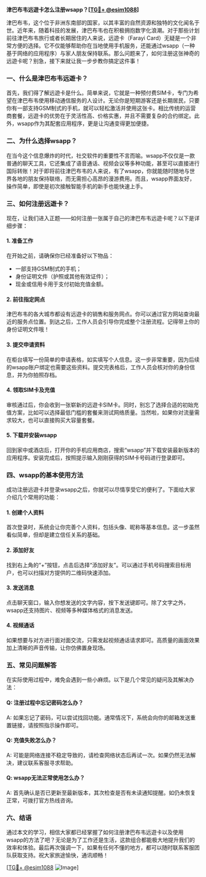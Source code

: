 **津巴布韦远遊卡怎么注册wsapp？[[TG💪+ @esim1088](https://t.me/s/esim1088)]**

津巴布韦，这个位于非洲东南部的国家，以其丰富的自然资源和独特的文化闻名于世。近年来，随着科技的发展，津巴布韦也在积极拥抱数字化浪潮。对于那些计划前往津巴布韦旅行或者长期居住的人来说，远遊卡（Farayi Card）无疑是一个非常方便的选择。它不仅能够帮助你在当地使用手机服务，还能通过wsapp（一种基于网络的应用程序）与家人朋友保持联系。那么问题来了，如何注册这张神奇的远遊卡呢？别急，接下来就让我一步步教你搞定这件事！

### 一、什么是津巴布韦远遊卡？

首先，我们得了解远遊卡是什么。简单来说，它就是一种预付费SIM卡，专门为希望在津巴布韦使用移动通信服务的人设计。无论你是短期游客还是长期居民，只要你有一部支持GSM制式的手机，就可以轻松激活并使用这张卡。相比传统的运营商套餐，远遊卡的优势在于灵活性高、价格实惠，并且不需要复杂的合约绑定。此外，wsapp作为其配套应用程序，更是让沟通变得更加便捷。

### 二、为什么选择wsapp？

在当今这个信息爆炸的时代，社交软件的重要性不言而喻。wsapp不仅仅是一款普通的聊天工具，它还集成了语音通话、视频会议等多种功能，甚至可以直接进行国际转账！对于即将前往津巴布韦的人来说，有了wsapp，你就能随时随地与世界各地的朋友保持联络，而无需担心高昂的漫游费用。而且，wsapp界面友好，操作简单，即使是初次接触智能手机的新手也能快速上手。

### 三、如何注册远遊卡？

现在，让我们进入正题——如何注册一张属于自己的津巴布韦远遊卡呢？以下是详细步骤：

#### 1. 准备工作

在开始之前，请确保你已经准备好以下物品：
- 一部支持GSM制式的手机；
- 身份证明文件（护照或其他有效证件）；
- 现金或信用卡用于支付初始充值金额。

#### 2. 前往指定网点

津巴布韦的各大城市都设有远遊卡的销售和服务网点。你可以通过官方网站查询最近的服务点位置。到达之后，工作人员会引导你完成整个注册流程。记得带上你的身份证明文件哦！

#### 3. 提交申请资料

在柜台填写一份简单的申请表格，如实填写个人信息。这一步非常重要，因为后续的wsapp账户绑定也需要这些资料。提交完表格后，工作人员会核对你的身份信息，并为你拍照存档。

#### 4. 领取SIM卡及充值

审核通过后，你会收到一张崭新的远遊卡SIM卡。同时，别忘了选择合适的初始充值方案，比如可以选择最低门槛的套餐来测试网络质量。当然啦，如果你对流量需求较大，也可以直接购买大容量套餐。

#### 5. 下载并安装wsapp

回到家中或酒店后，打开你的手机应用商店，搜索“wsapp”并下载安装最新版本的应用程序。安装完成后，按照提示输入刚刚获得的SIM卡号码进行登录即可。

### 四、wsapp的基本使用方法

成功注册远遊卡并登录wsapp之后，你就可以尽情享受它的便利了。下面给大家介绍几个常用的功能：

#### 1. 创建个人资料

首次登录时，系统会让你完善个人资料，包括头像、昵称等基本信息。这一步虽然看似简单，但却是建立信任关系的基础。

#### 2. 添加好友

找到右上角的“+”按钮，点击后选择“添加好友”。可以通过手机号码搜索目标用户，也可以扫描对方提供的二维码快速添加。

#### 3. 发送消息

点击聊天窗口，输入你想发送的文字内容，按下发送键即可。除了文字之外，wsapp还支持图片、视频等多种媒体格式的消息发送。

#### 4. 视频通话

如果想要与对方进行面对面交流，只需发起视频通话请求即可。高质量的画面效果加上清晰的声音传输，让你仿佛置身现场。

### 五、常见问题解答

在实际使用过程中，难免会遇到一些小麻烦。以下是几个常见的疑问及其解决办法：

#### Q: 注册过程中忘记密码怎么办？
A: 如果忘记了密码，可以尝试找回功能。通常情况下，系统会向你的邮箱发送重置链接，请按照指示操作即可。

#### Q: 充值失败怎么办？
A: 可能是网络连接不稳定导致的，请检查网络状态后再试一次。如果仍然无法解决，建议联系客服寻求帮助。

#### Q: wsapp无法正常使用怎么办？
A: 首先确认是否已更新至最新版本，其次检查是否有未读通知提醒。如仍未恢复正常，可拨打官方热线咨询。

### 六、结语

通过本文的学习，相信大家都已经掌握了如何注册津巴布韦远遊卡以及使用wsapp的方法了吧？无论是为了工作还是生活，这款组合都能极大地提升我们的效率和体验。最后再次强调一下，如果有任何不懂的地方，都可以随时联系客服团队获取支持。祝大家旅途愉快，通讯顺畅！

[[TG💪+ @esim1088](https://t.me/s/esim1088) ![Image](https://i.postimg.cc/4NQfJmqS/Snipaste-2025-05-13-00-14-12.png)]